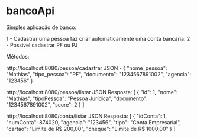 # bancoApi

Simples aplicação de banco:

1 - Cadastrar uma pessoa faz criar automaticamente uma conta bancária.
2 - Possivel cadastrar PF ou PJ

Métodos:

http://localhost:8080/pessoa/cadastrar
JSON - 
{
    "nome_pessoa": "Mathias",
    "tipo_pessoa": "PF",
    "documento": "1234567891002",
    "agencia": "123456"
}

http://localhost:8080/pessoa/listar
JSON Resposta:
[
   {
        "id": 1,
        "nome": "Mathias",
        "tipoPessoa": "Pessoa Jurídica",
        "documento": "1234567891002",
        "score": 2
    }
]

http://localhost:8080/conta/listar
JSON Resposta:
[
   {
        "idConta": 1,
        "numConta": 874020,
        "agencia": "123456",
        "tipo": "Conta Empresarial",
        "cartao": "Limite de R$ 200,00",
        "cheque": "Limite de R$ 1000,00"
    }
]


